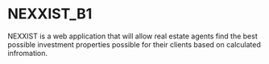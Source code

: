 # NEXXIST_B1
NEXXIST is a web application that will allow real estate agents find the best possible investment properties possible for their clients based on calculated infromation.

